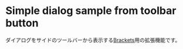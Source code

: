 # Simple dialog sample from toolbar button

ダイアログをサイドのツールバーから表示する[Brackets](https://github.com/adobe/brackets)用の拡張機能です。
